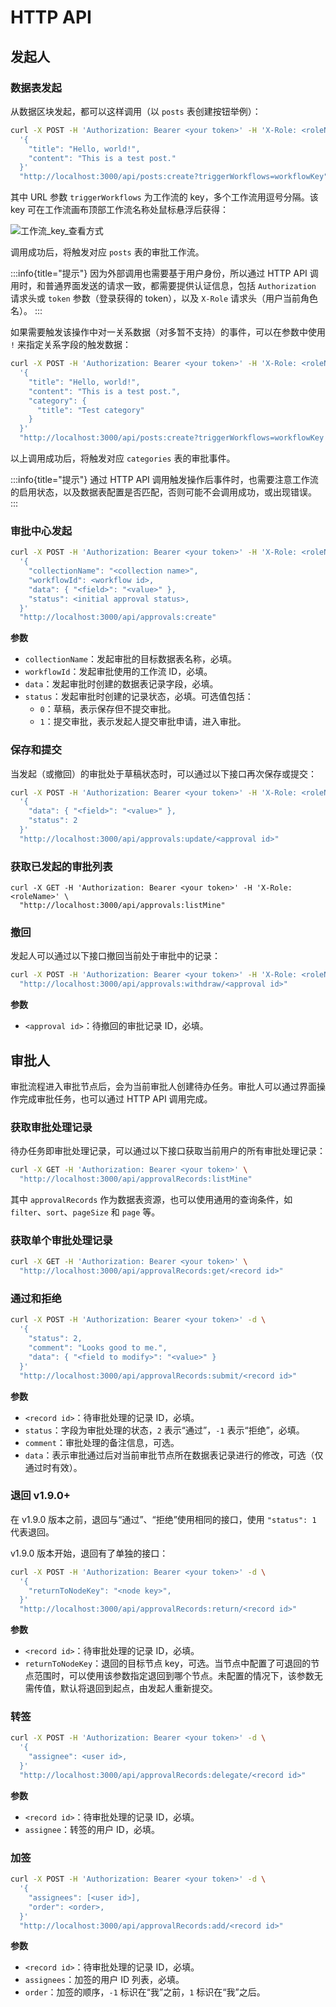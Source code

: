 # HTTP API

## 发起人

### 数据表发起

从数据区块发起，都可以这样调用（以 `posts` 表创建按钮举例）：

```bash
curl -X POST -H 'Authorization: Bearer <your token>' -H 'X-Role: <roleName>' -d \
  '{
    "title": "Hello, world!",
    "content": "This is a test post."
  }'
  "http://localhost:3000/api/posts:create?triggerWorkflows=workflowKey"
```

其中 URL 参数 `triggerWorkflows` 为工作流的 key，多个工作流用逗号分隔。该 key 可在工作流画布顶部工作流名称处鼠标悬浮后获得：

![工作流_key_查看方式](https://static-docs.nocobase.com/20240426135108.png)

调用成功后，将触发对应 `posts` 表的审批工作流。

:::info{title="提示"}
因为外部调用也需要基于用户身份，所以通过 HTTP API 调用时，和普通界面发送的请求一致，都需要提供认证信息，包括 `Authorization` 请求头或 `token` 参数（登录获得的 token），以及 `X-Role` 请求头（用户当前角色名）。
:::

如果需要触发该操作中对一关系数据（对多暂不支持）的事件，可以在参数中使用 `!` 来指定关系字段的触发数据：

```bash
curl -X POST -H 'Authorization: Bearer <your token>' -H 'X-Role: <roleName>' -d \
  '{
    "title": "Hello, world!",
    "content": "This is a test post.",
    "category": {
      "title": "Test category"
    }
  }'
  "http://localhost:3000/api/posts:create?triggerWorkflows=workflowKey!category"
```

以上调用成功后，将触发对应 `categories` 表的审批事件。

:::info{title="提示"}
通过 HTTP API 调用触发操作后事件时，也需要注意工作流的启用状态，以及数据表配置是否匹配，否则可能不会调用成功，或出现错误。
:::

### 审批中心发起

```bash
curl -X POST -H 'Authorization: Bearer <your token>' -H 'X-Role: <roleName>' -d \
  '{
    "collectionName": "<collection name>",
    "workflowId": <workflow id>,
    "data": { "<field>": "<value>" },
    "status": <initial approval status>,
  }'
  "http://localhost:3000/api/approvals:create"
```

**参数**

* `collectionName`：发起审批的目标数据表名称，必填。
* `workflowId`：发起审批使用的工作流 ID，必填。
* `data`：发起审批时创建的数据表记录字段，必填。
* `status`：发起审批时创建的记录状态，必填。可选值包括：
  * `0`：草稿，表示保存但不提交审批。
  * `1`：提交审批，表示发起人提交审批申请，进入审批。

### 保存和提交

当发起（或撤回）的审批处于草稿状态时，可以通过以下接口再次保存或提交：

```bash
curl -X POST -H 'Authorization: Bearer <your token>' -H 'X-Role: <roleName>' -d \
  '{
    "data": { "<field>": "<value>" },
    "status": 2
  }'
  "http://localhost:3000/api/approvals:update/<approval id>"
```

### 获取已发起的审批列表

```base
curl -X GET -H 'Authorization: Bearer <your token>' -H 'X-Role: <roleName>' \
  "http://localhost:3000/api/approvals:listMine"
```

### 撤回

发起人可以通过以下接口撤回当前处于审批中的记录：

```bash
curl -X POST -H 'Authorization: Bearer <your token>' -H 'X-Role: <roleName>' -d \
  "http://localhost:3000/api/approvals:withdraw/<approval id>"
```

**参数**

* `<approval id>`：待撤回的审批记录 ID，必填。

### 

## 审批人

审批流程进入审批节点后，会为当前审批人创建待办任务。审批人可以通过界面操作完成审批任务，也可以通过 HTTP API 调用完成。

### 获取审批处理记录

待办任务即审批处理记录，可以通过以下接口获取当前用户的所有审批处理记录：

```bash
curl -X GET -H 'Authorization: Bearer <your token>' \
  "http://localhost:3000/api/approvalRecords:listMine"
```

其中 `approvalRecords` 作为数据表资源，也可以使用通用的查询条件，如 `filter`、`sort`、`pageSize` 和 `page` 等。

### 获取单个审批处理记录

```bash
curl -X GET -H 'Authorization: Bearer <your token>' \
  "http://localhost:3000/api/approvalRecords:get/<record id>"
```

### 通过和拒绝

```bash
curl -X POST -H 'Authorization: Bearer <your token>' -d \
  '{
    "status": 2,
    "comment": "Looks good to me.",
    "data": { "<field to modify>": "<value>" }
  }'
  "http://localhost:3000/api/approvalRecords:submit/<record id>"
```

**参数**

* `<record id>`：待审批处理的记录 ID，必填。
* `status`：字段为审批处理的状态，`2` 表示“通过”，`-1` 表示“拒绝”，必填。
* `comment`：审批处理的备注信息，可选。
* `data`：表示审批通过后对当前审批节点所在数据表记录进行的修改，可选（仅通过时有效）。

### 退回 <Badge>v1.9.0+</Badge>

在 v1.9.0 版本之前，退回与“通过”、“拒绝”使用相同的接口，使用 `"status": 1` 代表退回。

v1.9.0 版本开始，退回有了单独的接口：

```bash
curl -X POST -H 'Authorization: Bearer <your token>' -d \
  '{
    "returnToNodeKey": "<node key>",
  }'
  "http://localhost:3000/api/approvalRecords:return/<record id>"
```

**参数**

* `<record id>`：待审批处理的记录 ID，必填。
* `returnToNodeKey`：退回的目标节点 key，可选。当节点中配置了可退回的节点范围时，可以使用该参数指定退回到哪个节点。未配置的情况下，该参数无需传值，默认将退回到起点，由发起人重新提交。

### 转签

```bash
curl -X POST -H 'Authorization: Bearer <your token>' -d \
  '{
    "assignee": <user id>,
  }'
  "http://localhost:3000/api/approvalRecords:delegate/<record id>"
```

**参数**

* `<record id>`：待审批处理的记录 ID，必填。
* `assignee`：转签的用户 ID，必填。

### 加签

```bash
curl -X POST -H 'Authorization: Bearer <your token>' -d \
  '{
    "assignees": [<user id>],
    "order": <order>,
  }'
  "http://localhost:3000/api/approvalRecords:add/<record id>"
```

**参数**

* `<record id>`：待审批处理的记录 ID，必填。
* `assignees`：加签的用户 ID 列表，必填。
* `order`：加签的顺序，`-1` 标识在“我”之前，`1` 标识在“我”之后。
